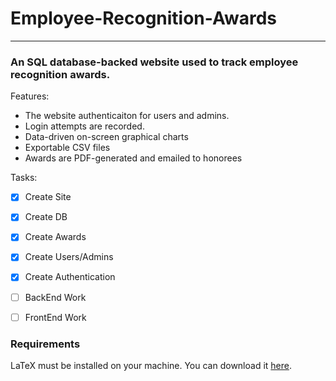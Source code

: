 # Employee-Recognition-Awards
***

### An SQL database-backed website used to track employee recognition awards.

Features:
* The website authenticaiton for users and admins.
* Login attempts are recorded.
* Data-driven on-screen graphical charts
* Exportable CSV files
* Awards are PDF-generated and emailed to honorees

Tasks:
- [X] Create Site
- [X] Create DB
- [X] Create Awards
- [X] Create Users/Admins
- [X] Create Authentication
- [ ] BackEnd Work
- [ ] FrontEnd Work


### Requirements
LaTeX must be installed on your machine. You can download it [here](https://www.latex-project.org/get/).

